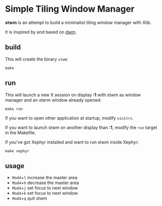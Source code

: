 Simple Tiling Window Manager
============================

**stwm** is an attempt to build a minimalist tiling window manager with Xlib.

It is inspired by and based on [dwm](http://dwm.suckless.org/).


build
-----

This will create the binary <code>stwm</code>:

	make


run
---

This will launch a new X session on display **:1** with stwm as window manager
and an xterm window already opened:

	make run

If you want to open other application at startup, modify <code>xinitrc</code>.

If you want to launch stwm on another display than **:1**, modify the
<code>run</code> target in the Makefile.

If you've got Xephyr installed and want to run stwm inside Xephyr:

	make xephyr


usage
-----

* <code>Mod4</code>+<code>l</code> increase the master area
* <code>Mod4</code>+<code>h</code> decrease the master area
* <code>Mod4</code>+<code>j</code> set focus to next window
* <code>Mod4</code>+<code>k</code> set focus to next window
* <code>Mod4</code>+<code>q</code> quit stwm

